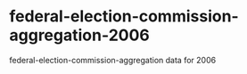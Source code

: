 federal-election-commission-aggregation-2006
============================================

federal-election-commission-aggregation data for 2006
